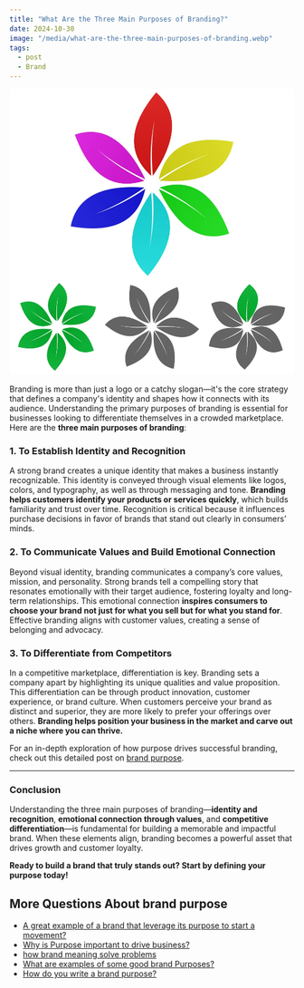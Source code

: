 ```yaml
---
title: "What Are the Three Main Purposes of Branding?"
date: 2024-10-30
image: "/media/what-are-the-three-main-purposes-of-branding.webp"
tags:
  - post
  - Brand
---
```


![What Are the Three Main Purposes of Branding?](/media/what-are-the-three-main-purposes-of-branding.webp)

Branding is more than just a logo or a catchy slogan—it's the core strategy that defines a company's identity and shapes how it connects with its audience. Understanding the primary purposes of branding is essential for businesses looking to differentiate themselves in a crowded marketplace. Here are the **three main purposes of branding**:

### 1. **To Establish Identity and Recognition**

A strong brand creates a unique identity that makes a business instantly recognizable. This identity is conveyed through visual elements like logos, colors, and typography, as well as through messaging and tone. **Branding helps customers identify your products or services quickly**, which builds familiarity and trust over time. Recognition is critical because it influences purchase decisions in favor of brands that stand out clearly in consumers’ minds.

### 2. **To Communicate Values and Build Emotional Connection**

Beyond visual identity, branding communicates a company’s core values, mission, and personality. Strong brands tell a compelling story that resonates emotionally with their target audience, fostering loyalty and long-term relationships. This emotional connection **inspires consumers to choose your brand not just for what you sell but for what you stand for**. Effective branding aligns with customer values, creating a sense of belonging and advocacy.

### 3. **To Differentiate from Competitors**

In a competitive marketplace, differentiation is key. Branding sets a company apart by highlighting its unique qualities and value proposition. This differentiation can be through product innovation, customer experience, or brand culture. When customers perceive your brand as distinct and superior, they are more likely to prefer your offerings over others. **Branding helps position your business in the market and carve out a niche where you can thrive.**

For an in-depth exploration of how purpose drives successful branding, check out this detailed post on [brand purpose](https://supertotallyawesome.com/posts/brand-purpose).

---

### Conclusion

Understanding the three main purposes of branding—**identity and recognition**, **emotional connection through values**, and **competitive differentiation**—is fundamental for building a memorable and impactful brand. When these elements align, branding becomes a powerful asset that drives growth and customer loyalty.

**Ready to build a brand that truly stands out? Start by defining your purpose today!**

## More Questions About brand purpose

- [A great example of a brand that leverage its purpose to start a movement?](/posts/a-great-example-of-a-brand-that-leverage-its-purpo)
- [Why is Purpose important to drive business?](/posts/why-is-purpose-important-to-drive-business)
- [how brand meaning solve problems](/posts/how-brand-meaning-solve-problems)
- [What are examples of some good brand Purposes?](/posts/what-are-examples-of-some-good-brand-purposes)
- [How do you write a brand purpose?](/posts/how-do-you-write-a-brand-purpose)
